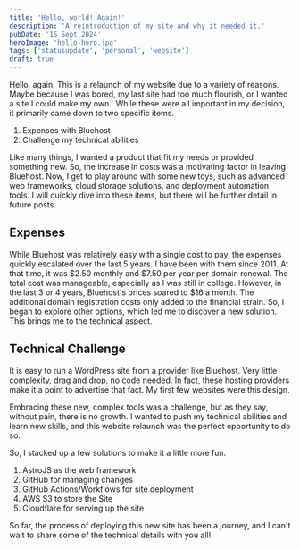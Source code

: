 ```yaml
---
title: 'Hello, world! Again!'
description: 'A reintroduction of my site and why it needed it.'
pubDate: '15 Sept 2024'
heroImage: 'hello-hero.jpg'
tags: ['statusupdate', 'personal', 'website']
draft: true
---
```


Hello, again. This is a relaunch of my website due to a variety of reasons. Maybe because I was bored, my last site had too much flourish, or I wanted a site I could make my own.  While these were all important in my decision, it primarily came down to two specific items.

1. Expenses with Bluehost
2. Challenge my technical abilities

Like many things, I wanted a product that fit my needs or provided something new. So, the increase in costs was a motivating factor in leaving Bluehost. Now, I get to play around with some new toys, such as advanced web frameworks, cloud storage solutions, and deployment automation tools. I will quickly dive into these items, but there will be further detail in future posts. 

## Expenses

While Bluehost was relatively easy with a single cost to pay, the expenses quickly escalated over the last 5 years. I have been with them since 2011. At that time, it was $2.50 monthly and $7.50 per year per domain renewal. The total cost was manageable, especially as I was still in college. However, in the last 3 or 4 years, Bluehost's prices soared to $16 a month. The additional domain registration costs only added to the financial strain. So, I began to explore other options, which led me to discover a new solution. This brings me to the technical aspect.

## Technical Challenge

It is easy to run a WordPress site from a provider like Bluehost. Very little complexity, drag and drop, no code needed. In fact, these hosting providers make it a point to advertise that fact. My first few websites were this design.

Embracing these new, complex tools was a challenge, but as they say, without pain, there is no growth. I wanted to push my technical abilities and learn new skills, and this website relaunch was the perfect opportunity to do so.

So, I stacked up a few solutions to make it a little more fun.

1. AstroJS as the web framework
2. GitHub for managing changes
3. GitHub Actions/Workflows for site deployment
4. AWS S3 to store the Site
5. Cloudflare for serving up the site

So far, the process of deploying this new site has been a journey, and I can't wait to share some of the technical details with you all!